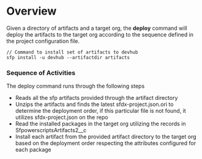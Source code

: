 # Overview

Given a directory of artifacts and a target org, the **deploy** command will deploy the artifacts to the target org according to the sequence defined in the project configuration file.

```
// Command to install set of artifacts to devhub
sfp install -u devhub --artifactdir artifacts
```

### Sequence of Activities

The deploy command runs through the following steps

* Reads all the sfp artifacts provided through the artifact directory
* Unzips the artifacts and finds the latest sfdx-project.json.ori to determine the deployment order, if this particular file is not found,  it utilizes sfdx-project.json on the repo
* Read the  installed packages in the target org utilizing the records in SfpowerscriptsArtifacts2\_\_c
* Install each artifact  from the provided artifact directory to the target org based on the deployment order  respecting the attributes configured for each package

